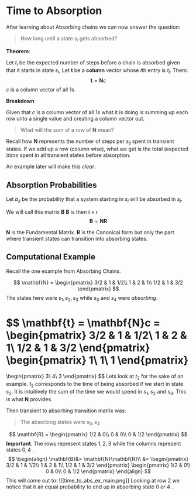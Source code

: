 # Time to Absorption
After learning about Absorbing chains we can now answer the question:
> How long until a state $s_i$ gets absorbed?


**Theorem**:

Let $t_i$ be the expected number of steps before a chain is absorbed given that it starts in state $s_i$, Let $\mathbf{t}$ be a **column** vector whose $i$th entry is $t_i$. Them:
$$\mathbf{t} = \mathbf{N}c$$
$c$ is a column vector of all $1$s.

**Breakdown**

Given that $c$ is a column vector of all $1$s what it is doing is summing up each row unto  a single value and creating a column vector out. 

> What will the sum of a row of $\mathbf{N}$ mean?

Recall how $\mathbf{N}$ represents the number of steps per $s_{ij}$ spent in transient states. If we add up a row (column wise), what we get is the total (expected )*time* spent in all transient states before absorption.

An example later will make this *clear*. 

## Absorption Probabilities
Let $b_{ij}$ be the probability that a system starting in $s_i$ will be absorbed in $s_j$. 

We will call this matrix $\mathbf{B}$
$\mathbf{B}$ is then $t\times r$
$$\mathbf{B} = \mathbf{N}\mathbf{R}$$

$\mathbf{N}$ is the Fundamental Matrix.
$\mathbf{R}$ is the Canonical form but only the part where transient states can transition into absorbing states. 

## Computational Example
Recall the one example from Absorbing Chains. 

$$
\mathbf{N} = \begin{pmatrix}
        3/2 & 1 & 1/2\\
        1 & 2 & 1\\
        1/2 & 1 & 3/2
\end{pmatrix}
$$
The states here were $s_1, s_2, s_3$ while $s_0$ and $s_4$ were *absorbing*.

$$
\mathbf{t} = \mathbf{N}c = \begin{pmatrix}
        3/2 & 1 & 1/2\\
        1 & 2 & 1\\
        1/2 & 1 & 3/2
\end{pmatrix}
\begin{pmatrix}
        1\\
        1\\
        1
\end{pmatrix}
=
\begin{pmatrix}
        3\\
        4\\
        3
\end{pmatrix}
$$
Lets look at $t_2$ for the sake of an example. 
$t_2$ corresponds to the time of being absorbed if we start in state $s_2$. It is intuitively the sum of the time we would spend in $s_1, s_2$ and $s_3$. This is what $\mathbf{N}$ provides. 

<!--
TO BE CONFIRMED
*Minor Detail*: We can also take a vector matrix product via row vector $(1\:\dotso\:1)$ here
-->

Then transient to absorbing transition matrix was:
> The absorbing states were $s_0, s_4$

$$
\mathbf{R} = 
\begin{pmatrix}
        1/2 & 0\\
        0   & 0\\
        0   & 1/2
\end{pmatrix}
$$
**Important**. The rows represent states $1, 2, 3$ while the columns represent states $0, 4$ .  
$$
\begin{align}
	\mathbf{B}&= \mathbf{N}\mathbf{R}\\
	&= \begin{pmatrix}
        3/2 & 1 & 1/2\\
        1 & 2 & 1\\
        1/2 & 1 & 3/2
\end{pmatrix}
\begin{pmatrix}
        1/2 & 0\\
        0   & 0\\
        0   & 1/2
\end{pmatrix}
\end{align}
$$
This will come out to:
![[time_to_abs_ex_main.png]]
Looking at row $2$ we notice that it an equal probability to end up in absorbing state $0$ or $4$ .

